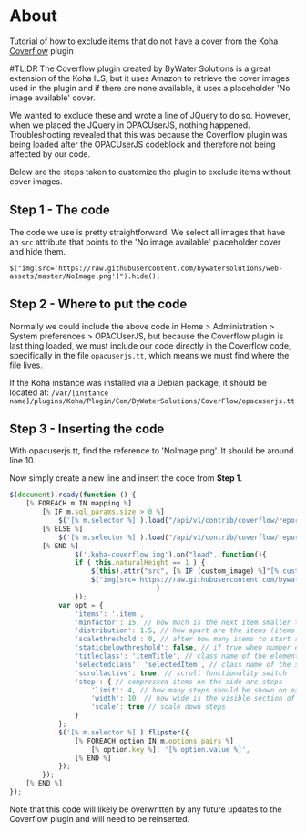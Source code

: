 # About
Tutorial of how to exclude items that do not have a cover from the Koha [Coverflow](https://github.com/bywatersolutions/koha-plugin-coverflow) plugin

#TL;DR
The Coverflow plugin created by ByWater Solutions is a great extension of the Koha ILS, but it uses Amazon to retrieve the cover images used in the plugin and if there are none available, it uses a placeholder 'No image available' cover.

We wanted to exclude these and wrote a line of JQuery to do so. However, when we placed the JQuery in OPACUserJS, nothing happened. Troubleshooting revealed that this was because the Coverflow plugin was being loaded after the OPACUserJS codeblock and therefore not being affected by our code.

Below are the steps taken to customize the plugin to exclude items without cover images.

## Step 1 - The code

The code we use is pretty straightforward. We select all images that have an `src` attribute that points to the 'No image available' placeholder cover and hide them.

`$("img[src='https://raw.githubusercontent.com/bywatersolutions/web-assets/master/NoImage.png']").hide();`

## Step 2 - Where to put the code

Normally we could include the above code in Home > Administration > System preferences > OPACUserJS, but because the Coverflow plugin is last thing loaded, we must include our code directly in the Coverflow code, specifically in the file `opacuserjs.tt`, which means we must find where the file lives.

If the Koha instance was installed via a Debian package, it should be located at: 
`/var/[instance name]/plugins/Koha/Plugin/Com/ByWaterSolutions/CoverFlow/opacuserjs.tt`

## Step 3 - Inserting the code

With opacuserjs.tt, find the reference to 'NoImage.png'. It should be around line 10.

Now simply create a new line and insert the code from **Step 1**.

```js
$(document).ready(function () {
    [% FOREACH m IN mapping %]
        [% IF m.sql_params.size > 0 %]
            $('[% m.selector %]').load("/api/v1/contrib/coverflow/reports/[% m.id | uri %]?[% m.sql_params.join('&') %]", function () {
        [% ELSE %]
            $('[% m.selector %]').load("/api/v1/contrib/coverflow/reports/[% m.id | uri %]", function () {
        [% END %]
                $('.koha-coverflow img').on("load", function(){
                if ( this.naturalHeight == 1 ) {
                    $(this).attr("src", [% IF (custom_image) %]"[% custom_image %]")[% ELSE %]"https://raw.githubusercontent.com/bywatersolutions/web-assets/master/NoImage.png")[% END%];
                    $("img[src='https://raw.githubusercontent.com/bywatersolutions/web-assets/master/NoImage.png']").hide(); // exclude items without cover images
                                    }
                });
            var opt = {
                'items': '.item',
                'minfactor': 15, // how much is the next item smaller than previous in pixels
                'distribution': 1.5, // how apart are the items (items become separated when this value is below 1)
                'scalethreshold': 0, // after how many items to start scaling
                'staticbelowthreshold': false, // if true when number of items is below "scalethreshold" - don't animate 
                'titleclass': 'itemTitle', // class name of the element containing the item title
                'selectedclass': 'selectedItem', // class name of the selected item
                'scrollactive': true, // scroll functionality switch
                'step': { // compressed items on the side are steps
                    'limit': 4, // how many steps should be shown on each side
                    'width': 10, // how wide is the visible section of the step in pixels
                    'scale': true // scale down steps
                }
            };
            $('[% m.selector %]').flipster({
                [% FOREACH option IN m.options.pairs %]
                    [% option.key %]: '[% option.value %]',
                [% END %]
            });
        });
    [% END %]
});
```

Note that this code will likely be overwritten by any future updates to the Coverflow plugin and will need to be reinserted.
